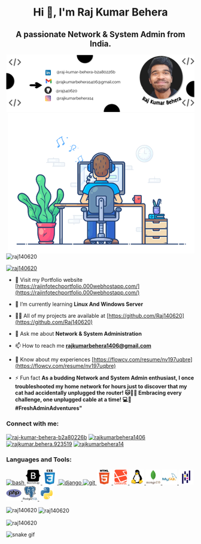 <h1 align="center">Hi 👋, I'm Raj Kumar Behera</h1>
<h2 align="center">A passionate Network & System Admin from India.</h2>
<div align="center"> <img src="poster.jpg" usemap="#image_map">
<map name="image_map">
  <area alt="My Linkedin Link" title="My Linkedin Link" href="https://www.linkedin.com/in/raj-kumar-behera-b2a80226b/" coords="256,50,880,111" shape="rect">
  <area alt="My Gmail Account" title="My Gmail Account" href="mailto:rajkumarbehera1406@gmail.com" coords="260,185,882,243" shape="rect">
  <area alt="My Github Link" title="My Github Link" href="https://github.com/Raj140620" coords="251,-16,888,37" shape="rect">
  <area alt="My Instagram Link" title="My Instagram Link" href="https://www.instagram.com/rajkumarbehera14/" coords="254,121,875,173" shape="rect">
</map></div>
<img align="right" alt="Coding" width="500" src="code.gif">
<p align="left"> <img src="https://komarev.com/ghpvc/?username=raj140620&label=Profile%20views&color=0e75b6&style=flat" alt="raj140620" /> </p>
<p align="left"> <a href="https://github.com/ryo-ma/github-profile-trophy"><img src="https://github-profile-trophy.vercel.app/?username=raj140620" alt="raj140620" /></a> </p>

- 🔭 Visit my Portfolio website [https://rajinfotechportfolio.000webhostapp.com/](https://rajinfotechportfolio.000webhostapp.com/)

- 🌱 I’m currently learning **Linux And Windows Server**

- 👨‍💻 All of my projects are available at [https://github.com/Raj140620](https://github.com/Raj140620)

- 💬 Ask me about **Network & System Administration**

- 📫 How to reach me **rajkumarbehera1406@gmail.com**

- 📄 Know about my experiences [https://flowcv.com/resume/nv197uqbre](https://flowcv.com/resume/nv197uqbre)

- ⚡ Fun fact **As a budding Network and System Admin enthusiast, I once troubleshooted my home network for hours just to discover that my cat had accidentally unplugged the router! 🐱🔌📡 Embracing every challenge, one unplugged cable at a time! 💻🔧 #FreshAdminAdventures"**

<h3 align="left">Connect with me:</h3>
<p align="left">
<a href="https://linkedin.com/in/raj-kumar-behera-b2a80226b" target="blank"><img align="center" src="https://raw.githubusercontent.com/rahuldkjain/github-profile-readme-generator/master/src/images/icons/Social/linked-in-alt.svg" alt="raj-kumar-behera-b2a80226b" height="30" width="40" /></a>
<a href="https://kaggle.com/rajkumarbehera1406" target="blank"><img align="center" src="https://raw.githubusercontent.com/rahuldkjain/github-profile-readme-generator/master/src/images/icons/Social/kaggle.svg" alt="rajkumarbehera1406" height="30" width="40" /></a>
<a href="https://fb.com/rajkumar.behera.923519" target="blank"><img align="center" src="https://raw.githubusercontent.com/rahuldkjain/github-profile-readme-generator/master/src/images/icons/Social/facebook.svg" alt="rajkumar.behera.923519" height="30" width="40" /></a>
<a href="https://instagram.com/rajkumarbehera14" target="blank"><img align="center" src="https://raw.githubusercontent.com/rahuldkjain/github-profile-readme-generator/master/src/images/icons/Social/instagram.svg" alt="rajkumarbehera14" height="30" width="40" /></a>
</p>

<h3 align="left">Languages and Tools:</h3>
<p align="left"> <a href="https://www.gnu.org/software/bash/" target="_blank" rel="noreferrer"> <img src="https://www.vectorlogo.zone/logos/gnu_bash/gnu_bash-icon.svg" alt="bash" width="40" height="40"/> </a> <a href="https://getbootstrap.com" target="_blank" rel="noreferrer"> <img src="https://raw.githubusercontent.com/devicons/devicon/master/icons/bootstrap/bootstrap-plain-wordmark.svg" alt="bootstrap" width="40" height="40"/> </a> <a href="https://www.w3schools.com/css/" target="_blank" rel="noreferrer"> <img src="https://raw.githubusercontent.com/devicons/devicon/master/icons/css3/css3-original-wordmark.svg" alt="css3" width="40" height="40"/> </a> <a href="https://www.djangoproject.com/" target="_blank" rel="noreferrer"> <img src="https://cdn.worldvectorlogo.com/logos/django.svg" alt="django" width="40" height="40"/> </a> <a href="https://git-scm.com/" target="_blank" rel="noreferrer"> <img src="https://www.vectorlogo.zone/logos/git-scm/git-scm-icon.svg" alt="git" width="40" height="40"/> </a> <a href="https://www.w3.org/html/" target="_blank" rel="noreferrer"> <img src="https://raw.githubusercontent.com/devicons/devicon/master/icons/html5/html5-original-wordmark.svg" alt="html5" width="40" height="40"/> </a> <a href="https://laravel.com/" target="_blank" rel="noreferrer"> <img src="https://raw.githubusercontent.com/devicons/devicon/master/icons/laravel/laravel-plain-wordmark.svg" alt="laravel" width="40" height="40"/> </a> <a href="https://www.linux.org/" target="_blank" rel="noreferrer"> <img src="https://raw.githubusercontent.com/devicons/devicon/master/icons/linux/linux-original.svg" alt="linux" width="40" height="40"/> </a> <a href="https://www.mongodb.com/" target="_blank" rel="noreferrer"> <img src="https://raw.githubusercontent.com/devicons/devicon/master/icons/mongodb/mongodb-original-wordmark.svg" alt="mongodb" width="40" height="40"/> </a> <a href="https://www.mysql.com/" target="_blank" rel="noreferrer"> <img src="https://raw.githubusercontent.com/devicons/devicon/master/icons/mysql/mysql-original-wordmark.svg" alt="mysql" width="40" height="40"/> </a> <a href="https://pandas.pydata.org/" target="_blank" rel="noreferrer"> <img src="https://raw.githubusercontent.com/devicons/devicon/2ae2a900d2f041da66e950e4d48052658d850630/icons/pandas/pandas-original.svg" alt="pandas" width="40" height="40"/> </a> <a href="https://www.php.net" target="_blank" rel="noreferrer"> <img src="https://raw.githubusercontent.com/devicons/devicon/master/icons/php/php-original.svg" alt="php" width="40" height="40"/> </a> <a href="https://www.postgresql.org" target="_blank" rel="noreferrer"> <img src="https://raw.githubusercontent.com/devicons/devicon/master/icons/postgresql/postgresql-original-wordmark.svg" alt="postgresql" width="40" height="40"/> </a> <a href="https://www.python.org" target="_blank" rel="noreferrer"> <img src="https://raw.githubusercontent.com/devicons/devicon/master/icons/python/python-original.svg" alt="python" width="40" height="40"/> </a> </p>

<p><img align="left" src="https://github-readme-stats.vercel.app/api/top-langs?username=raj140620&show_icons=true&locale=en&layout=compact" alt="raj140620" /></p>

<p>&nbsp;<img align="center" src="https://github-readme-stats.vercel.app/api?username=raj140620&show_icons=true&locale=en" alt="raj140620" /></p>

<p><img align="center" src="https://github-readme-streak-stats.herokuapp.com/?user=raj140620&" alt="raj140620" /></p>


![snake gif](https://github.com/Raj140620/Raj140620/blob/output/github-contribution-grid-snake.gif)

